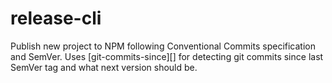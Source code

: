 # release-cli
Publish new project to NPM following Conventional Commits specification and SemVer. Uses [git-commits-since][] for detecting git commits since last SemVer tag and what next version should be.
